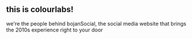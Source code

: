 ## this is **colourlabs**!

we're the people behind bojanSocial, the social media website that brings the 2010s experience right to your door
